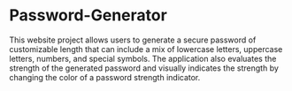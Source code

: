 # Password-Generator
This website project allows users to generate a secure password of customizable length that can include a mix of lowercase letters, uppercase letters, numbers, and special symbols. The application also evaluates the strength of the generated password and visually indicates the strength by changing the color of a password strength indicator.
